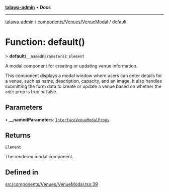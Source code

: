 [**talawa-admin**](../../../../README.md) • **Docs**

***

[talawa-admin](../../../../modules.md) / [components/Venues/VenueModal](../README.md) / default

# Function: default()

\> **default**(`__namedParameters`): `Element`

A modal component for creating or updating venue information.

This component displays a modal window where users can enter details for a venue, such as name, description, capacity, and an image.
It also handles submitting the form data to create or update a venue based on whether the `edit` prop is true or false.

## Parameters

• **\_\_namedParameters**: [`InterfaceVenueModalProps`](../interfaces/InterfaceVenueModalProps.md)

## Returns

`Element`

The rendered modal component.

## Defined in

[src/components/Venues/VenueModal.tsx:39](https://github.com/PalisadoesFoundation/talawa-admin/blob/4bef0939e3fab4672bfd3599312195b8557e01a3/src/components/Venues/VenueModal.tsx#L39)
